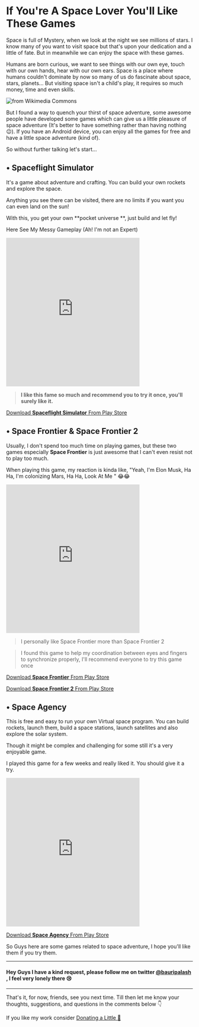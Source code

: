 <!---
layout: post
cover:  assets/images/space-games-space-lover-will-like.jpg
title: If You're A Space Lover You'll Like These Games
navigation: True
tags: [Android, Recommendation]
class: post-template
author: bauripalash
--->

#  If You're A Space Lover You'll Like These Games

Space is full of Mystery, when we look at the night we see millions of stars. I know many of you want to visit space but that's upon your dedication and a little of fate. But in meanwhile we can enjoy the space with these games.

Humans are born curious, we want to see things with our own eye, touch with our own hands, hear with our own ears. Space is a place where humans couldn't dominate by now so many of us do fascinate about space, stars, planets... But visiting space isn't a child's play, it requires so much money, time and even skills.

![from Wikimedia Commons](https://upload.wikimedia.org/wikipedia/commons/thumb/f/f2/THAICOM_8_first-stage_landing_%2827421461715%29.jpg/800px-THAICOM_8_first-stage_landing_%2827421461715%29.jpg)

But I found a way to quench your thirst of space adventure, some awesome people have developed some games which can give us a little pleasure of space adventure (It's better to have something rather than having nothing 😉). If you have an Android device, you can enjoy all the games for free and have a little space adventure (kind of).

So without further talking let's start...

## • Spaceflight Simulator

It's a game about adventure and crafting. You can build your own rockets and explore the space. 

Anything you see there can be visited, there are no limits if you want you can even land on the sun!

With this, you get your own **pocket universe **, just build and let fly!

Here See My Messy Gameplay (Ah! I'm not an Expert)


<iframe width="360" height="400" src="https://www.youtube.com/embed/Fqjg0OlYCX0" frameborder="0" allow="autoplay; encrypted-media" allowfullscreen></iframe>

> **I like this fame so much and recommend you to try it once, you'll surely like it.**

[Download **Spaceflight Simulator** From Play Store](https://play.google.com/store/apps/details?id=com.StefMorojna.SpaceflightSimulator)


## • Space Frontier & Space Frontier 2

Usually, I don't spend too much time on playing games, but these two games especially **Space Frontier** is just awesome that I can't even resist not to play too much.

When playing this game, my reaction is kinda like, "Yeah, I'm Elon Musk, Ha Ha, I'm colonizing Mars, Ha Ha, Look At Me " 😂😂



<iframe width="360" height="400" src="https://www.youtube.com/embed/3BNY8JZha_s" frameborder="0" allow="autoplay; encrypted-media" allowfullscreen></iframe>

> I personally like Space Frontier more than Space Frontier 2


> I found this game to help my coordination between eyes and fingers to synchronize properly, I'll recommend everyone to try this game once

[Download **Space Frontier** From Play Store](https://play.google.com/store/apps/details?id=com.ketchapp.spacefrontier)


[Download **Space Frontier 2** From Play Store](https://play.google.com/store/apps/details?id=com.ketchapp.spacefrontier2)

## • Space Agency

This is free and easy to run your own Virtual space program. You can build rockets, launch them, build a space stations, launch satellites and also explore the solar system.

Though it might be complex and challenging for some still it's a very enjoyable game.

I played this game for a few weeks and really liked it. You should give it a try.


<iframe width="360" height="400" src="https://www.youtube.com/embed/V6lzIS5WArg" frameborder="0" allow="autoplay; encrypted-media" allowfullscreen></iframe>

[Download **Space Agency** From Play Store](https://play.google.com/store/apps/details?id=com.nooleus.android.spaceagency)

So Guys here are some games related to space adventure, I hope you'll like them if you try them.

--- 
#### Hey Guys I have a kind request, please follow me on twitter [@bauripalash](https://twitter.com/bauripalash) , I feel very lonely there 😢

---

That's it, for now, friends, see you next time. Till then let me know your thoughts, suggestions, and questions in the comments below 👇

If you like my work consider [Donating a Little 🌱](https://palash.tk/donate)